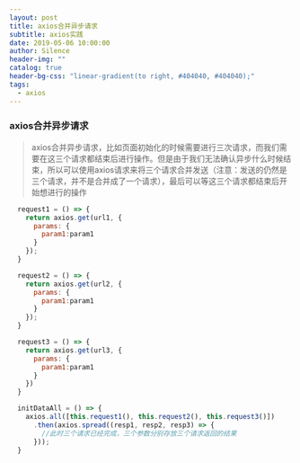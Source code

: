 ```yaml
---
layout: post
title: axios合并异步请求  
subtitle: axios实践
date: 2019-05-06 10:00:00
author: Silence
header-img: ""
catalog: true
header-bg-css: "linear-gradient(to right, #404040, #404040);"
tags:
  - axios
---
```


### axios合并异步请求

> axios合并异步请求，比如页面初始化的时候需要进行三次请求，而我们需要在这三个请求都结束后进行操作。但是由于我们无法确认异步什么时候结束，所以可以使用axios请求来将三个请求合并发送（注意：发送的仍然是三个请求，并不是合并成了一个请求），最后可以等这三个请求都结束后开始想进行的操作

```js
  request1 = () => {
    return axios.get(url1, {
      params: {
        param1:param1
      }
    });
  }

  request2 = () => {
    return axios.get(url2, {
      params: {
        param1:param1
      }
    });
  }

  request3 = () => {
    return axios.get(url3, {
      params: {
        param1:param1
      }
    })
  }

  initDataAll = () => {
    axios.all([this.request1(), this.request2(), this.request3()])
      .then(axios.spread((resp1, resp2, resp3) => {
        //此时三个请求已经完成，三个参数分别存放三个请求返回的结果
      }));
  }
```
